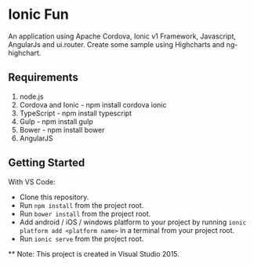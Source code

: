 # Ionic Fun

An application using Apache Cordova, Ionic v1 Framework, Javascript, AngularJs and ui.router. Create some sample using Highcharts and ng-highchart.

## Requirements
1. node.js
2. Cordova and Ionic - npm install cordova ionic
3. TypeScript - npm install typescript
4. Gulp - npm install gulp
5. Bower - npm install bower
6. AngularJS

## Getting Started

With VS Code:
* Clone this repository.
* Run `npm install` from the project root.
* Run `bower install` from the project root.
* Add android / iOS / windows platform to your project by running `ionic platform add <platform name>` in a terminal from your project root.
* Run `ionic serve` from the project root.

** Note: This project is created in Visual Studio  2015. 
